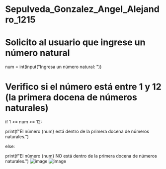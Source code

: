 # Sepulveda_Gonzalez_Angel_Alejandro_1215

# Solicito al usuario que ingrese un número natural

num = int(input("Ingresa un número natural: "))

# Verifico si el número está entre 1 y 12 (la primera docena de números naturales)

if 1 <= num <= 12:

   print(f"El número {num} está dentro de la primera docena de números naturales.")

else:

print(f"El número {num} NO está dentro de la primera docena de números naturales.")
![image](https://github.com/user-attachments/assets/b4c83fac-475c-4249-9b1c-c180d4e79732)
![image](https://github.com/user-attachments/assets/83e5ba39-a85a-466e-a443-52307620c6e2)
